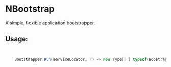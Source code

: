 NBootstrap
=====

A simple, flexible application bootstrapper.

Usage:
--------

```C#


	Bootstrapper.Run(serviceLocator, () => new Type[] { typeof(BoostrapTask1), typeof(BootstrapTask2), });
	
```
